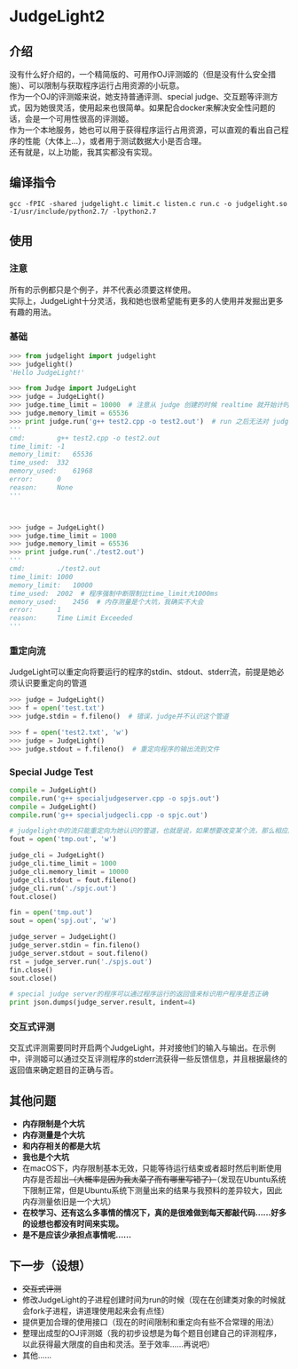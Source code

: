 # JudgeLight2

## 介绍
没有什么好介绍的，一个精简版的、可用作OJ评测姬的（但是没有什么安全措施）、可以限制与获取程序运行占用资源的小玩意。  
作为一个OJ的评测姬来说，她支持普通评测、special judge、交互题等评测方式，因为她很灵活，使用起来也很简单。如果配合docker来解决安全性问题的话，会是一个可用性很高的评测姬。  
作为一个本地服务，她也可以用于获得程序运行占用资源，可以直观的看出自己程序的性能（大体上...），或者用于测试数据大小是否合理。  
还有就是，以上功能，我其实都没有实现。


## 编译指令
```shell
gcc -fPIC -shared judgelight.c limit.c listen.c run.c -o judgelight.so -I/usr/include/python2.7/ -lpython2.7
```


## 使用

### 注意
所有的示例都只是个例子，并不代表必须要这样使用。  
实际上，JudgeLight十分灵活，我和她也很希望能有更多的人使用并发掘出更多有趣的用法。
 
### 基础
```python
>>> from judgelight import judgelight
>>> judgelight()
'Hello JudgeLight!'

>>> from Judge import JudgeLight
>>> judge = JudgeLight()
>>> judge.time_limit = 10000  # 注意从 judge 创建的时候 realtime 就开始计时，因此如果要限制time的话，应尽量避免在控制台中限制
>>> judge.memory_limit = 65536
>>> print judge.run('g++ test2.cpp -o test2.out')  # run 之后无法对 judge 再做操作
'''
cmd:		g++ test2.cpp -o test2.out
time_limit:	-1
memory_limit:	65536
time_used:	332
memory_used:	61968
error:		0
reason:		None
'''



>>> judge = JudgeLight()
>>> judge.time_limit = 1000
>>> judge.memory_limit = 65536
>>> print judge.run('./test2.out')
'''
cmd:		./test2.out
time_limit:	1000
memory_limit:	10000
time_used:	2002  # 程序强制中断限制比time_limit大1000ms
memory_used:	2456  # 内存测量是个大坑，我确实不大会
error:		1
reason:		Time Limit Exceeded
'''
```

### 重定向流
JudgeLight可以重定向将要运行的程序的stdin、stdout、stderr流，前提是她必须认识要重定向的管道
```python
>>> judge = JudgeLight()
>>> f = open('test.txt')
>>> judge.stdin = f.fileno()  # 错误，judge并不认识这个管道

>>> f = open('test2.txt', 'w')
>>> judge = JudgeLight()
>>> judge.stdout = f.fileno()  # 重定向程序的输出流到文件
```

### Special Judge Test
```python
compile = JudgeLight()
compile.run('g++ specialjudgeserver.cpp -o spjs.out')
compile = JudgeLight()
compile.run('g++ specialjudgecli.cpp -o spjc.out')

# judgelight中的流只能重定向为她认识的管道，也就是说，如果想要改变某个流，那么相应的管道必须在JudgeLight类初始化之前被创建
fout = open('tmp.out', 'w')

judge_cli = JudgeLight()
judge_cli.time_limit = 1000
judge_cli.memory_limit = 10000
judge_cli.stdout = fout.fileno()
judge_cli.run('./spjc.out')
fout.close()

fin = open('tmp.out')
sout = open('spj.out', 'w')

judge_server = JudgeLight()
judge_server.stdin = fin.fileno()
judge_server.stdout = sout.fileno()
rst = judge_server.run('./spjs.out')
fin.close()
sout.close()

# special judge server的程序可以通过程序运行的返回值来标识用户程序是否正确
print json.dumps(judge_server.result, indent=4)
```

### 交互式评测
交互式评测需要同时开启两个JudgeLight，并对接他们的输入与输出。在示例中，评测姬可以通过交互评测程序的stderr流获得一些反馈信息，并且根据最终的返回值来确定题目的正确与否。  


## 其他问题

- **内存限制是个大坑**
- **内存测量是个大坑**
- **和内存相关的都是大坑**
- **我也是个大坑**
- 在macOS下，内存限制基本无效，只能等待运行结束或者超时然后判断使用内存是否超出<del>（大概率是因为我太菜了而有哪里写错了）</del>（发现在Ubuntu系统下限制正常，但是Ubuntu系统下测量出来的结果与我预料的差异较大，因此内存测量依旧是一个大坑）
- **在校学习、还有这么多事情的情况下，真的是很难做到每天都敲代码......好多的设想也都没有时间来实现。**
- **是不是应该少承担点事情呢......**

## 下一步（设想）
- <del>交互式评测</del>
- 修改JudgeLight的子进程创建时间为run的时候（现在在创建类对象的时候就会fork子进程，讲道理使用起来会有点怪）
- 提供更加合理的使用接口（现在的时间限制和重定向有些不合常理的用法）
- 整理出成型的OJ评测姬（我的初步设想是为每个题目创建自己的评测程序，以此获得最大限度的自由和灵活。至于效率......再说吧）
- 其他......